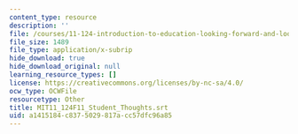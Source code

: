 ```yaml
---
content_type: resource
description: ''
file: /courses/11-124-introduction-to-education-looking-forward-and-looking-back-on-education-fall-2011/a1415184c8375029817acc57dfc96a85_MIT11_124F11_Student_Thoughts.vtt
file_size: 1489
file_type: application/x-subrip
hide_download: true
hide_download_original: null
learning_resource_types: []
license: https://creativecommons.org/licenses/by-nc-sa/4.0/
ocw_type: OCWFile
resourcetype: Other
title: MIT11_124F11_Student_Thoughts.srt
uid: a1415184-c837-5029-817a-cc57dfc96a85
---
```

